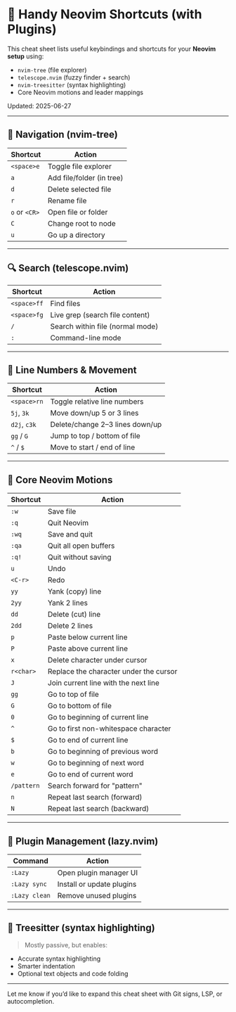 # 🎯 Handy Neovim Shortcuts (with Plugins)

This cheat sheet lists useful keybindings and shortcuts for your **Neovim setup** using:

- `nvim-tree` (file explorer)
- `telescope.nvim` (fuzzy finder + search)
- `nvim-treesitter` (syntax highlighting)
- Core Neovim motions and leader mappings

Updated: 2025-06-27

---

## 🧭 Navigation (nvim-tree)

| Shortcut      | Action                        |
|---------------|-------------------------------|
| `<space>e`    | Toggle file explorer          |
| `a`           | Add file/folder (in tree)     |
| `d`           | Delete selected file          |
| `r`           | Rename file                   |
| `o` or `<CR>` | Open file or folder           |
| `C`           | Change root to node           |
| `u`           | Go up a directory             |

---

## 🔍 Search (telescope.nvim)

| Shortcut      | Action                          |
|---------------|----------------------------------|
| `<space>ff`   | Find files                      |
| `<space>fg`   | Live grep (search file content) |
| `/`           | Search within file (normal mode)|
| `:`           | Command-line mode               |

---

## 🧠 Line Numbers & Movement

| Shortcut       | Action                             |
|----------------|------------------------------------|
| `<space>rn`    | Toggle relative line numbers       |
| `5j`, `3k`     | Move down/up 5 or 3 lines           |
| `d2j`, `c3k`   | Delete/change 2–3 lines down/up     |
| `gg` / `G`     | Jump to top / bottom of file        |
| `^` / `$`      | Move to start / end of line         |

---

## 🧰 Core Neovim Motions

| Shortcut     | Action                          |
|--------------|------------------------------------------|
| `:w`         | Save file                                |
| `:q`         | Quit Neovim                              |
| `:wq`        | Save and quit                            |
| `:qa`        | Quit all open buffers                    |
| `:q!`        | Quit without saving                      |
| `u`          | Undo                                     |
| `<C-r>`      | Redo                                     |
| `yy`         | Yank (copy) line                         |
| `2yy`        | Yank 2 lines                             |
| `dd`         | Delete (cut) line                        |
| `2dd`        | Delete 2 lines                           |
| `p`          | Paste below current line                 |
| `P`          | Paste above current line                 |
| `x`          | Delete character under cursor            |
| `r<char>`    | Replace the character under the cursor   |
| `J`          | Join current line with the next line     |
| `gg`         | Go to top of file                        |
| `G`          | Go to bottom of file                     |
| `0`          | Go to beginning of current line          |
| `^`          | Go to first non-whitespace character     |
| `$`          | Go to end of current line                |
| `b`          | Go to beginning of previous word         |
| `w`          | Go to beginning of next word             |
| `e`          | Go to end of current word                |
| `/pattern`   | Search forward for "pattern"             |
| `n`          | Repeat last search (forward)             |
| `N`          | Repeat last search (backward)            |

---

## 🧩 Plugin Management (lazy.nvim)

| Command       | Action                            |
|---------------|------------------------------------|
| `:Lazy`       | Open plugin manager UI             |
| `:Lazy sync`  | Install or update plugins          |
| `:Lazy clean` | Remove unused plugins              |

---

## 🌈 Treesitter (syntax highlighting)

> Mostly passive, but enables:
- Accurate syntax highlighting
- Smarter indentation
- Optional text objects and code folding

---

Let me know if you’d like to expand this cheat sheet with Git signs, LSP, or autocompletion.
